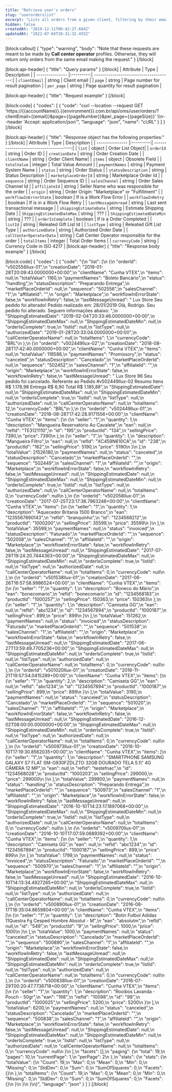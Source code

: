 ```yaml
---
title: "Retrieve user's orders"
slug: "userorderslist"
excerpt: "Lists all orders from a given client, filtering by their email."
hidden: false
createdAt: "2019-12-11T00:42:27.604Z"
updatedAt: "2022-07-04T20:31:32.455Z"
---
```

[block:callout]
{
  "type": "warning",
  "body": "Note that these requests are meant to be made by **Call center operator** profiles. Otherwise, they will return only orders from the same email making the request."
}
[/block]

[block:api-header]
{
  "title": "Query params"
}
[/block]
| Attribute    | Type        | Description |
| --------------- |:---------:| --------------------------------------:|
| `clientEmail` | string | Client email |
| `page` | string | Page number for result pagination |
| `per_page` | string | Page quantity for result pagination |

[block:api-header]
{
  "title": "Request example"
}
[/block]

[block:code]
{
  "codes": [
    {
      "code": "curl --location --request GET 'https://{{accountName}}.{{environment}}.com.br/api/oms/user/orders/?clientEmail={{email}}&page={{pageNumber}}&per_page={{pageSize}}' \\\n--header 'Accept: application/json'",
      "language": "json",
      "name": "cURL"
    }
  ]
}
[/block]

[block:api-header]
{
  "title": "Response object has the following properties:"
}
[/block]
| Attribute    | Type        | Description |
| --------------- |:---------:| --------------------------------------:|
| `list` | object | Order List Object|
| `orderId` | string |  Order ID |
| `creationDate` | string | Order Creation Date |
| `clientName` | string | Order Client Name|
| `items` | object | Obsolete Field  |
| `totalValue` | integer | Total Value Amount |
| `paymentNames` | string | Payment System Name |
| `status` | string | Order Status |
| `statusDescription` | string | Status Description |
| `marketplaceOrderId` | string | Marketplace Order Id |
| `sequence` | string | Order Sequence ID |
| `salesChannel` | string | Order Sales Channel Id |
| `affiliateId` | string | Seller Name who was responsible for the order |
| `origin` | string | Order Origin: "Marketplace" or "Fulfillment" |
| `workflowInErrorState` | boolean | If is a Work Flow Error |
| `workflowInRetry` | boolean | If is in a Work Flow Retry |
| `lastMessageUnread` | string | Last sent transactional message  |
| `shippingEstimateDate` | string | Estimate Shipping Date |
| `ShippingEstimatedDateMax` | string | ??? |
| `ShippingEstimatedDateMin` | string | ??? |
| `orderIsComplete` | boolean | If is a Order Completed |
| `listId` | string | Releated Gift List Id |
| `listType` | string | Releated Gift List Type |
| `authorizedDate` | string | Authorized Order Date |
| `callCenterOperatorData` | string | Call Center Operator responsible for the order |
| `totalItems` | integer | Total Order Items |
| `currencyCode` | string | Currency Code in ISO 4217  |
[block:api-header]
{
  "title": "Response body example"
}
[/block]

[block:code]
{
  "codes": [
    {
      "code": "{\n  \"list\": [\n    {\n      \"orderId\": \"v502556llux-01\",\n      \"creationDate\": \"2019-01-28T20:09:43.0000000+00:00\",\n      \"clientName\": \"Cunha VTEX\",\n      \"items\": null,\n      \"totalValue\": 1160,\n      \"paymentNames\": \"Boleto Bancário\",\n      \"status\": \"handling\",\n      \"statusDescription\": \"Preparando Entrega\",\n      \"marketPlaceOrderId\": null,\n      \"sequence\": \"502556\",\n      \"salesChannel\": \"1\",\n      \"affiliateId\": \"\",\n      \"origin\": \"Marketplace\",\n      \"workflowInErrorState\": false,\n      \"workflowInRetry\": false,\n      \"lastMessageUnread\": \" Lux Store Seu pedido foi alterado! Pedido realizado em: 28/01/2019 Olá, Rodrigo. Seu pedido foi alterado. Seguem informações abaixo: \",\n      \"ShippingEstimatedDate\": \"2019-02-04T20:33:46.0000000+00:00\",\n      \"ShippingEstimatedDateMax\": null,\n      \"ShippingEstimatedDateMin\": null,\n      \"orderIsComplete\": true,\n      \"listId\": null,\n      \"listType\": null,\n      \"authorizedDate\": \"2019-01-28T20:33:04.0000000+00:00\",\n      \"callCenterOperatorName\": null,\n      \"totalItems\": 1,\n      \"currencyCode\": \"BRL\"\n    },\n    {\n      \"orderId\": \"v502449llux-02\",\n      \"creationDate\": \"2018-08-28T17:42:40.0000000+00:00\",\n      \"clientName\": \"Cunha VTEX\",\n      \"items\": null,\n      \"totalValue\": 118588,\n      \"paymentNames\": \"Promissory\",\n      \"status\": \"canceled\",\n      \"statusDescription\": \"Cancelado\",\n      \"marketPlaceOrderId\": null,\n      \"sequence\": \"502452\",\n      \"salesChannel\": \"1\",\n      \"affiliateId\": \"\",\n      \"origin\": \"Marketplace\",\n      \"workflowInErrorState\": false,\n      \"workflowInRetry\": false,\n      \"lastMessageUnread\": \" Lux Store 96 Seu pedido foi cancelado. Referente ao Pedido #v502449llux-02 Resumo Itens R$ 1.178,98 Entrega R$ 6,90 Total R$ 1.185,88\",\n      \"ShippingEstimatedDate\": null,\n      \"ShippingEstimatedDateMax\": null,\n      \"ShippingEstimatedDateMin\": null,\n      \"orderIsComplete\": true,\n      \"listId\": null,\n      \"listType\": null,\n      \"authorizedDate\": null,\n      \"callCenterOperatorName\": null,\n      \"totalItems\": 12,\n      \"currencyCode\": \"BRL\"\n    },\n    {\n      \"orderId\": \"v502449llux-01\",\n      \"creationDate\": \"2018-08-28T17:42:28.9171556+00:00\",\n      \"clientName\": \"Cunha VTEX\",\n      \"items\": [\n        {\n          \"seller\": \"1\",\n          \"quantity\": 1,\n          \"description\": \"Mangueira Reservatório Ao Cavalete\",\n          \"ean\": null,\n          \"refId\": \"TE3121110\",\n          \"id\": \"195\",\n          \"productId\": \"134\",\n          \"sellingPrice\": 7390,\n          \"price\": 7390\n        },\n        {\n          \"seller\": \"1\",\n          \"quantity\": 1,\n          \"description\": \"Mangueira Filtro\",\n          \"ean\": null,\n          \"refId\": \"XC459N610CA\",\n          \"id\": \"238\",\n          \"productId\": \"162\",\n          \"sellingPrice\": 5190,\n          \"price\": 5190\n        }\n      ],\n      \"totalValue\": 21526180,\n      \"paymentNames\": null,\n      \"status\": \"canceled\",\n      \"statusDescription\": \"Cancelado\",\n      \"marketPlaceOrderId\": \"\",\n      \"sequence\": \"502449\",\n      \"salesChannel\": \"1\",\n      \"affiliateId\": \"\",\n      \"origin\": \"Marketplace\",\n      \"workflowInErrorState\": false,\n      \"workflowInRetry\": false,\n      \"lastMessageUnread\": null,\n      \"ShippingEstimatedDate\": null,\n      \"ShippingEstimatedDateMax\": null,\n      \"ShippingEstimatedDateMin\": null,\n      \"orderIsComplete\": true,\n      \"listId\": null,\n      \"listType\": null,\n      \"authorizedDate\": null,\n      \"callCenterOperatorName\": null,\n      \"totalItems\": 0,\n      \"currencyCode\": null\n    },\n    {\n      \"orderId\": \"v502058llux-01\",\n      \"creationDate\": \"2017-07-25T23:17:36.7963248+00:00\",\n      \"clientName\": \"Cunha VTEX\",\n      \"items\": [\n        {\n          \"seller\": \"1\",\n          \"quantity\": 1,\n          \"description\": \"Aquecedor Britania 1500 Branco\",\n          \"ean\": \"1235567890143\",\n          \"refId\": \"branquinho\",\n          \"id\": \"1234568212\",\n          \"productId\": \"1000200\",\n          \"sellingPrice\": 35599,\n          \"price\": 35599\n        }\n      ],\n      \"totalValue\": 35599,\n      \"paymentNames\": null,\n      \"status\": \"invoiced\",\n      \"statusDescription\": \"Faturado\",\n      \"marketPlaceOrderId\": \"\",\n      \"sequence\": \"502058\",\n      \"salesChannel\": \"1\",\n      \"affiliateId\": \"\",\n      \"origin\": \"Marketplace\",\n      \"workflowInErrorState\": false,\n      \"workflowInRetry\": false,\n      \"lastMessageUnread\": null,\n      \"ShippingEstimatedDate\": \"2017-07-29T19:24:20.7444363+00:00\",\n      \"ShippingEstimatedDateMax\": null,\n      \"ShippingEstimatedDateMin\": null,\n      \"orderIsComplete\": true,\n      \"listId\": null,\n      \"listType\": null,\n      \"authorizedDate\": null,\n      \"callCenterOperatorName\": null,\n      \"totalItems\": 0,\n      \"currencyCode\": null\n    },\n    {\n      \"orderId\": \"v501538llux-01\",\n      \"creationDate\": \"2017-06-26T16:57:58.9986524+00:00\",\n      \"clientName\": \"Cunha VTEX\",\n      \"items\": [\n        {\n          \"seller\": \"1\",\n          \"quantity\": 1,\n          \"description\": \"Boneco do Mário\",\n          \"ean\": \"bonecomario\",\n          \"refId\": \"bonecomario\",\n          \"id\": \"1234568183\",\n          \"productId\": \"1000257\",\n          \"sellingPrice\": 150363,\n          \"price\": 150363\n        },\n        {\n          \"seller\": \"1\",\n          \"quantity\": 1,\n          \"description\": \"Camiseta GG\",\n          \"ean\": null,\n          \"refId\": \"abc1234\",\n          \"id\": \"1234567894\",\n          \"productId\": \"1000187\",\n          \"sellingPrice\": 899,\n          \"price\": 899\n        }\n      ],\n      \"totalValue\": 151262,\n      \"paymentNames\": null,\n      \"status\": \"invoiced\",\n      \"statusDescription\": \"Faturado\",\n      \"marketPlaceOrderId\": \"\",\n      \"sequence\": \"501538\",\n      \"salesChannel\": \"1\",\n      \"affiliateId\": \"\",\n      \"origin\": \"Marketplace\",\n      \"workflowInErrorState\": false,\n      \"workflowInRetry\": false,\n      \"lastMessageUnread\": null,\n      \"ShippingEstimatedDate\": \"2017-06-27T13:59:49.7705236+00:00\",\n      \"ShippingEstimatedDateMax\": null,\n      \"ShippingEstimatedDateMin\": null,\n      \"orderIsComplete\": true,\n      \"listId\": null,\n      \"listType\": null,\n      \"authorizedDate\": null,\n      \"callCenterOperatorName\": null,\n      \"totalItems\": 0,\n      \"currencyCode\": null\n    },\n    {\n      \"orderId\": \"v501020llux-01\",\n      \"creationDate\": \"2016-11-21T19:57:54.0415289+00:00\",\n      \"clientName\": \"Cunha VTEX\",\n      \"items\": [\n        {\n          \"seller\": \"1\",\n          \"quantity\": 2,\n          \"description\": \"Camiseta GG\",\n          \"ean\": null,\n          \"refId\": \"abc1234\",\n          \"id\": \"1234567894\",\n          \"productId\": \"1000187\",\n          \"sellingPrice\": 899,\n          \"price\": 899\n        }\n      ],\n      \"totalValue\": 3190,\n      \"paymentNames\": null,\n      \"status\": \"canceled\",\n      \"statusDescription\": \"Cancelado\",\n      \"marketPlaceOrderId\": \"\",\n      \"sequence\": \"501020\",\n      \"salesChannel\": \"1\",\n      \"affiliateId\": \"\",\n      \"origin\": \"Marketplace\",\n      \"workflowInErrorState\": false,\n      \"workflowInRetry\": false,\n      \"lastMessageUnread\": null,\n      \"ShippingEstimatedDate\": \"2016-12-02T08:00:00.0000000+00:00\",\n      \"ShippingEstimatedDateMax\": null,\n      \"ShippingEstimatedDateMin\": null,\n      \"orderIsComplete\": true,\n      \"listId\": null,\n      \"listType\": null,\n      \"authorizedDate\": null,\n      \"callCenterOperatorName\": null,\n      \"totalItems\": 0,\n      \"currencyCode\": null\n    },\n    {\n      \"orderId\": \"v500973llux-01\",\n      \"creationDate\": \"2016-10-10T17:19:30.8562035+00:00\",\n      \"clientName\": \"Cunha VTEX\",\n      \"items\": [\n        {\n          \"seller\": \"1\",\n          \"quantity\": 1,\n          \"description\": \"SMARTPHONE SAMSUNG GALAXY S7 FLAT SM-G930FZDLZTO 32GB DOURADO TELA 5.1\\\" 4G CÂMERA 12 MP\",\n          \"ean\": null,\n          \"refId\": \"testefnac\",\n          \"id\": \"1234568028\",\n          \"productId\": \"1000203\",\n          \"sellingPrice\": 299000,\n          \"price\": 299000\n        }\n      ],\n      \"totalValue\": 299900,\n      \"paymentNames\": null,\n      \"status\": \"handling\",\n      \"statusDescription\": \"Preparando Entrega\",\n      \"marketPlaceOrderId\": \"\",\n      \"sequence\": \"500973\",\n      \"salesChannel\": \"1\",\n      \"affiliateId\": \"\",\n      \"origin\": \"Marketplace\",\n      \"workflowInErrorState\": false,\n      \"workflowInRetry\": false,\n      \"lastMessageUnread\": null,\n      \"ShippingEstimatedDate\": \"2016-10-10T14:23:17.1897068+00:00\",\n      \"ShippingEstimatedDateMax\": null,\n      \"ShippingEstimatedDateMin\": null,\n      \"orderIsComplete\": true,\n      \"listId\": null,\n      \"listType\": null,\n      \"authorizedDate\": null,\n      \"callCenterOperatorName\": null,\n      \"totalItems\": 0,\n      \"currencyCode\": null\n    },\n    {\n      \"orderId\": \"v500970llux-01\",\n      \"creationDate\": \"2016-10-10T17:07:59.0889392+00:00\",\n      \"clientName\": \"Cunha VTEX\",\n      \"items\": [\n        {\n          \"seller\": \"1\",\n          \"quantity\": 1,\n          \"description\": \"Camiseta GG\",\n          \"ean\": null,\n          \"refId\": \"abc1234\",\n          \"id\": \"1234567894\",\n          \"productId\": \"1000187\",\n          \"sellingPrice\": 899,\n          \"price\": 899\n        }\n      ],\n      \"totalValue\": 1799,\n      \"paymentNames\": null,\n      \"status\": \"invoiced\",\n      \"statusDescription\": \"Faturado\",\n      \"marketPlaceOrderId\": \"\",\n      \"sequence\": \"500970\",\n      \"salesChannel\": \"1\",\n      \"affiliateId\": \"\",\n      \"origin\": \"Marketplace\",\n      \"workflowInErrorState\": false,\n      \"workflowInRetry\": false,\n      \"lastMessageUnread\": null,\n      \"ShippingEstimatedDate\": \"2016-10-10T14:13:34.4927265+00:00\",\n      \"ShippingEstimatedDateMax\": null,\n      \"ShippingEstimatedDateMin\": null,\n      \"orderIsComplete\": true,\n      \"listId\": null,\n      \"listType\": null,\n      \"authorizedDate\": null,\n      \"callCenterOperatorName\": null,\n      \"totalItems\": 0,\n      \"currencyCode\": null\n    },\n    {\n      \"orderId\": \"v500890llux-01\",\n      \"creationDate\": \"2016-08-17T18:35:04.8659804+00:00\",\n      \"clientName\": \"Cunha VTEX\",\n      \"items\": [\n        {\n          \"seller\": \"1\",\n          \"quantity\": 1,\n          \"description\": \"Botin Futbol Adidas 11Questra Fg Cesped Hombre Absolut - M\",\n          \"ean\": \"absolutm\",\n          \"refId\": null,\n          \"id\": \"549\",\n          \"productId\": \"9\",\n          \"sellingPrice\": 1000,\n          \"price\": 1000\n        }\n      ],\n      \"totalValue\": 1000,\n      \"paymentNames\": null,\n      \"status\": \"canceled\",\n      \"statusDescription\": \"Cancelado\",\n      \"marketPlaceOrderId\": \"\",\n      \"sequence\": \"500890\",\n      \"salesChannel\": \"1\",\n      \"affiliateId\": \"\",\n      \"origin\": \"Marketplace\",\n      \"workflowInErrorState\": false,\n      \"workflowInRetry\": false,\n      \"lastMessageUnread\": null,\n      \"ShippingEstimatedDate\": null,\n      \"ShippingEstimatedDateMax\": null,\n      \"ShippingEstimatedDateMin\": null,\n      \"orderIsComplete\": true,\n      \"listId\": null,\n      \"listType\": null,\n      \"authorizedDate\": null,\n      \"callCenterOperatorName\": null,\n      \"totalItems\": 0,\n      \"currencyCode\": null\n    },\n    {\n      \"orderId\": \"v500838llux-01\",\n      \"creationDate\": \"2016-07-29T00:20:47.7736718+00:00\",\n      \"clientName\": \"Cunha VTEX\",\n      \"items\": [\n        {\n          \"seller\": \"1\",\n          \"quantity\": 1,\n          \"description\": \"Rooibos Lavanda - Pouch - 50gr\",\n          \"ean\": \"198\",\n          \"refId\": \"10098\",\n          \"id\": \"98\",\n          \"productId\": \"1000025\",\n          \"sellingPrice\": 5200,\n          \"price\": 5200\n        }\n      ],\n      \"totalValue\": 6200,\n      \"paymentNames\": null,\n      \"status\": \"canceled\",\n      \"statusDescription\": \"Cancelado\",\n      \"marketPlaceOrderId\": \"\",\n      \"sequence\": \"500838\",\n      \"salesChannel\": \"1\",\n      \"affiliateId\": \"\",\n      \"origin\": \"Marketplace\",\n      \"workflowInErrorState\": false,\n      \"workflowInRetry\": false,\n      \"lastMessageUnread\": null,\n      \"ShippingEstimatedDate\": null,\n      \"ShippingEstimatedDateMax\": null,\n      \"ShippingEstimatedDateMin\": null,\n      \"orderIsComplete\": true,\n      \"listId\": null,\n      \"listType\": null,\n      \"authorizedDate\": null,\n      \"callCenterOperatorName\": null,\n      \"totalItems\": 0,\n      \"currencyCode\": null\n    }\n  ],\n  \"facets\": [],\n  \"paging\": {\n    \"total\": 19,\n    \"pages\": 10,\n    \"currentPage\": 1,\n    \"perPage\": 2\n  },\n  \"stats\": {\n    \"stats\": {\n      \"totalValue\": {\n        \"Count\": 19,\n        \"Max\": 0,\n        \"Mean\": 0,\n        \"Min\": 0,\n        \"Missing\": 0,\n        \"StdDev\": 0,\n        \"Sum\": 0,\n        \"SumOfSquares\": 0,\n        \"Facets\": {}\n      },\n      \"totalItems\": {\n        \"Count\": 19,\n        \"Max\": 0,\n        \"Mean\": 0,\n        \"Min\": 0,\n        \"Missing\": 0,\n        \"StdDev\": 0,\n        \"Sum\": 0,\n        \"SumOfSquares\": 0,\n        \"Facets\": {}\n      }\n    }\n  }\n}",
      "language": "json"
    }
  ]
}
[/block]